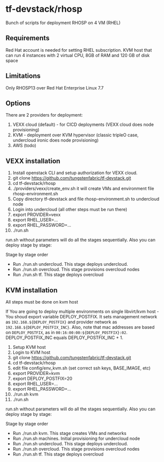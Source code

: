 # tf-devstack/rhosp

Bunch of scripts for deployment RHOSP on 4 VM (RHEL)


## Requirements

Red Hat account is needed for setting RHEL subscription.
KVM host that can run 4 instances with 2 virtual CPU, 8GB of RAM and 120 GB of disk space


## Limitations

Only RHOSP13 over Red Hat Enterprise Linux 7.7

## Options

There are 2 providers for deployment:
1) VEXX cloud (default) - for CICD deployments (VEXX cloud does node provisioning)
2) KVM - deployment over KVM hypervisor (classic tripleO case, undercloud ironic does node provisioning)
3) AWS (todo)

## VEXX installation

1. Install openstack CLI and setup authorization for VEXX cloud.
1. git clone https://github.com/tungstenfabric/tf-devstack.git
1. cd tf-devstack/rhosp
1. ./providers/vexx/create_env.sh it will create VMs and environment file rhosp-environment.sh
1. Copy directory tf-devstack and file rhosp-environment.sh to undercloud node
1. Login into undercloud (all other steps must be run there)
1. export PROVIDER=vexx
1. export RHEL_USER=...
1. export RHEL_PASSWORD=...
1. ./run.sh

run.sh without parameters will do all the stages sequentially.
Also you can deploy stage by stage:

Stage by stage order
 - Run ./run.sh undercloud. This stage deploys undercloud.
 - Run ./run.sh overcloud. This stage provisions overcloud nodes
 - Run ./run.sh tf. This stage deploys overcloud


## KVM installation
All steps must be done on kvm host

If You are going to deploy multiple environments on single libvirt/kvm host - You shoud export variable DEPLOY_POSTFIX.
It sets management network as `192.168.${DEPLOY_POSTFIX}` and provider network as `192.168.${DEPLOY_POSTFIX_INC}`.
Also, note that mac addresses are based on `DEPLOY_POSTFIX`, as in `00:16:00:00:${DEPLOY_POSTFIX}:02`.
DEPLOY_POSTFIX_INC equals DEPLOY_POSTFIX_INC + 1.

1. Setup KVM host
1. Login to KVM host
1. git clone https://github.com/tungstenfabric/tf-devstack.git
1. cd tf-devstack/rhosp
1. edit file config/env_kvm.sh (set correct ssh keys, BASE_IMAGE, etc)
1. export PROVIDER=kvm
1. export DEPLOY_POSTFIX=20
1. export RHEL_USER=...
1. export RHEL_PASSWORD=...
1. ./run.sh kvm
1. ./run.sh

run.sh without parameters will do all the stages sequentially.
Also you can deploy stage by stage:

Stage by stage order
 - Run ./run.sh kvm. This stage creates VMs and networks
 - Run ./run.sh machines. Initial provisioning for undercloud node
 - Run ./run.sh undercloud. This stage deploys undercloud.
 - Run ./run.sh overcloud. This stage provisions overcloud nodes
 - Run ./run.sh tf. This stage deploys overcloud


